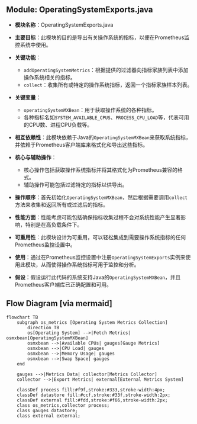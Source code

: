 ## Module: OperatingSystemExports.java
- **模块名称**：OperatingSystemExports.java

- **主要目标**：此模块的目的是导出有关操作系统的指标，以便在Prometheus监控系统中使用。

- **关键功能**：
  - `addOperatingSystemMetrics`：根据提供的过滤器向指标家族列表中添加操作系统相关的指标。
  - `collect`：收集所有或特定的操作系统指标，返回一个指标家族样本列表。

- **关键变量**：
  - `operatingSystemMXBean`：用于获取操作系统的各种指标。
  - 各种指标名如`SYSTEM_AVAILABLE_CPUS`、`PROCESS_CPU_LOAD`等，代表可用的CPU数、进程CPU负载等。

- **相互依赖性**：此模块依赖于Java的`OperatingSystemMXBean`来获取系统指标，并依赖于Prometheus客户端库来格式化和导出这些指标。

- **核心与辅助操作**：
  - 核心操作包括获取操作系统指标并将其格式化为Prometheus兼容的格式。
  - 辅助操作可能包括过滤特定的指标以供导出。

- **操作顺序**：首先初始化`OperatingSystemMXBean`，然后根据需要调用`collect`方法来收集和返回所有或过滤后的指标。

- **性能方面**：性能考虑可能包括确保指标收集过程不会对系统性能产生显著影响，特别是在高负载条件下。

- **可重用性**：此模块设计为可重用，可以轻松集成到需要操作系统指标的任何Prometheus监控设置中。

- **使用**：通过在Prometheus监控设置中注册`OperatingSystemExports`实例来使用此模块，从而使得操作系统指标可用于监控和分析。

- **假设**：假设运行此代码的系统支持Java的`OperatingSystemMXBean`，并且Prometheus客户端库已正确配置和可用。
## Flow Diagram [via mermaid]
```mermaid
flowchart TB
    subgraph os_metrics [Operating System Metrics Collection]
        direction TB
        os[Operating System] -->|Fetch Metrics| osmxbean[OperatingSystemMXBean]
        osmxbean -->|Available CPUs| gauges[Gauge Metrics]
        osmxbean -->|CPU Load| gauges
        osmxbean -->|Memory Usage| gauges
        osmxbean -->|Swap Space| gauges
    end

    gauges -->|Metrics Data| collector[Metrics Collector]
    collector -->|Export Metrics| external[External Metrics System]

    classDef process fill:#f9f,stroke:#333,stroke-width:4px;
    classDef datastore fill:#ccf,stroke:#33f,stroke-width:2px;
    classDef external fill:#fdd,stroke:#f66,stroke-width:2px;
    class os_metrics,collector process;
    class gauges datastore;
    class external external;
```
